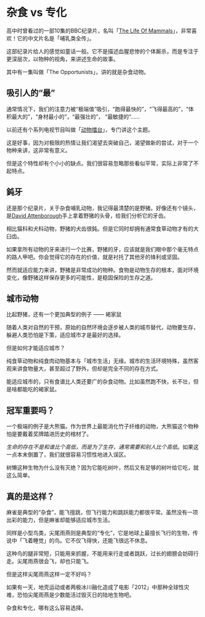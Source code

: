 # 杂食 vs 专化


高中时曾看过的一部10集的BBC纪录片，名叫「[The Life Of Mammals][wiki_life_of_mammals]」，非常喜欢！它的中文片名是「哺乳类全传」。

这部纪录片给人的感觉如童话一般。它不是描述血腥悲惨的个体厮杀，而是专注于更深层次，以物种的视角，来讲述生命的故事。

其中有一集叫做「The Opportunists」，讲的就是杂食动物。


## 吸引人的“最”

通常情况下，我们的注意力被“极端值”吸引，“跑得最快的”，“飞得最高的”，“体积最大的”，“身材最小的”，“最强壮的”， “最敏捷的”……

以前还有个系列电视节目叫做「[动物擂台][wiki_extreme]」，专门讲这个主题。

这是好事，因为对极限的热情让我们渴望去突破自己，渴望做新的尝试，对于一个物种来讲，这非常有意义。

但是这个特性却有个小小的缺点。我们很容易忽略那些看似平常，实际上非常了不起特点。

## 鈍牙

还是那个纪录片，关于杂食哺乳动物，我记得最清楚的是野猪。好像还有个镜头，是[David Attenborough][wiki_david]手上拿着野猪的头骨，给我们分析它的牙齿。

相比猫科和犬科动物，野猪的犬齿很鈍。但是它同时却拥有通常食草动物才有的大臼齿。

如果拿所有动物的牙来进行一个比赛，野猪的牙，应该就是我们眼中那个毫无特点的路人甲吧。你会觉得它的存在的价值，就是衬托了其他牙的锋利或坚固。

然而就适应能力来讲，野猪是非常成功的物种。食物是动物生存的根本，面对环境变化，像野猪这样保存更多的可能性，是稳固保险的生存之道。


## 城市动物

比起野猪，还有一个更加典型的例子 —— 褐家鼠

随着人类对自然的干预，原始的自然环境会逐步被人类的城市替代，动物要生存，躲避人类恐怕是下策，适应城市才是最好的选择。

但是如何才能适应城市？

纯食草动物和纯食肉动物基本与「城市生活」无缘。城市的生活环境特殊，虽然客观来讲食物量大，甚至超过了野外，但却是完全不同的存在方式。

能适应城市的，只有食谱比人类还要广的杂食动物。比如虽然跑不快，长不壮，但是啥都能吃的褐家鼠。


## 冠军重要吗？

一个极端的例子是大熊猫。作为世界上最能消化竹子纤维的动物，大熊猫这个物种怕是要戴着奖牌踏进历史的棺材了。

*生命的存在不是和谁比个高低，而是为了生存，通常需要和别人比个高低*。如果这一点本末倒置了，我们就很容易习惯性地进入误区。

树懒这种生物为什么没有灭绝？因为它能吃树叶，然后又有足够的树叶给它吃，就这么简单。


## 真的是这样？

麻雀是典型的“杂食”，能飞擅跳，但飞行能力和跳跃能力都很平常。虽然没有一项出彩的能力，但是麻雀却能够适应城市生活。

同样是小型鸟类，尖尾雨燕则是典型的“专化”，它是地球上最擅长飞行的生物，传说中「飞着睡觉」的鸟。它不仅飞得快，还能飞很远不休息。

这种鸟的腿非常短，只能用来抓握，不能用来行走或者跳跃，过长的翅膀会妨碍行走。尖尾雨燕很会飞，却也只能飞。

但是这样尖尾雨燕这样一定不好吗？

如果有一天，地壳运动或者两极冰川融化造成了电影「2012」中那种全球性灾难，恐怕尖尾雨燕是少数能活过毁灭日的陆地生物吧。

杂食和专化，哪有这么容易选择。


[wiki_life_of_mammals]: https://en.wikipedia.org/wiki/The_Life_of_Mammals
[wiki_david]: https://en.wikipedia.org/wiki/David_Attenborough
[wiki_extreme]: https://en.wikipedia.org/wiki/The_Most_Extreme


